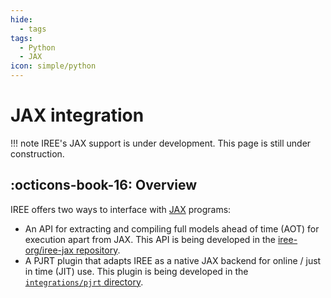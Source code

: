 ```yaml
---
hide:
  - tags
tags:
  - Python
  - JAX
icon: simple/python
---
```


# JAX integration

!!! note
    IREE's JAX support is under development. This page is still under
    construction.

## :octicons-book-16: Overview

IREE offers two ways to interface with [JAX](https://github.com/google/jax)
programs:

* An API for extracting and compiling full models ahead of time (AOT) for
  execution apart from JAX. This API is being developed in the
  [iree-org/iree-jax repository](https://github.com/iree-org/iree-jax).
* A PJRT plugin that adapts IREE as a native JAX backend for online / just in
  time (JIT) use. This plugin is being developed in the
  [`integrations/pjrt` directory](https://github.com/openxla/iree/tree/main/integrations/pjrt).

<!-- TODO: Expand on interface differences -->
<!-- TODO: Add quickstart instructions -->
<!-- TODO: Link to samples -->
